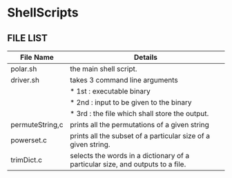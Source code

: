 # ShellScripts
## FILE LIST

| File Name | Details |
| ----------| ---------|
| polar.sh  	| the main shell script.|
|driver.sh 	| takes 3 command line arguments|
||	  	  * 1st : executable binary|
||		  * 2nd : input to be given to the binary|
||		  * 3rd : the file which shall store the output.|
| permuteString,c | prints all the permutations of a given string|
| powerset.c	| prints all the subset of a particular size of a given string.|
| trimDict.c	| selects the words in a dictionary of a particular size, and outputs to a file.|

